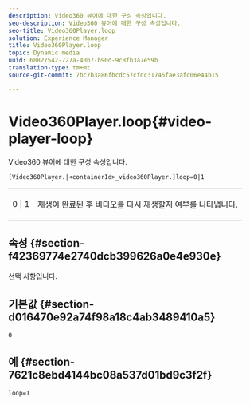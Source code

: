 ```yaml
---
description: Video360 뷰어에 대한 구성 속성입니다.
seo-description: Video360 뷰어에 대한 구성 속성입니다.
seo-title: Video360Player.loop
solution: Experience Manager
title: Video360Player.loop
topic: Dynamic media
uuid: 68827542-727a-40b7-b90d-9c8fb3a7e59b
translation-type: tm+mt
source-git-commit: 7bc7b3a86fbcdc57cfdc31745fae3afc06e44b15

---
```



# Video360Player.loop{#video-player-loop}

Video360 뷰어에 대한 구성 속성입니다.

`[Video360Player.|<containerId>_video360Player.]loop=0|1`

<table id="table_C616483932C2482CA9794DDD7313FD7C"> 
 <tbody> 
  <tr> 
   <td colname="col1"> <p> <span class="codeph"> 0 | 1 </span> </p> </td> 
   <td colname="col2"> <p> 재생이 완료된 후 비디오를 다시 재생할지 여부를 나타냅니다. </p> </td> 
  </tr> 
 </tbody> 
</table>

## 속성 {#section-f42369774e2740dcb399626a0e4e930e}

선택 사항입니다.

## 기본값 {#section-d016470e92a74f98a18c4ab3489410a5}

`0`

## 예 {#section-7621c8ebd4144bc08a537d01bd9c3f2f}

```
loop=1
```

